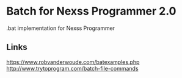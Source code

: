 # Batch for Nexss Programmer 2.0

.bat implementation for Nexss Programmer

## Links

<https://www.robvanderwoude.com/batexamples.php>  
<http://www.trytoprogram.com/batch-file-commands>
